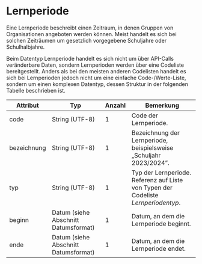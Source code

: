 # Lernperiode

Eine Lernperiode beschreibt einen Zeitraum, in denen Gruppen von Organisationen angeboten werden können.
Meist handelt es sich bei solchen Zeiträumen um gesetzlich vorgegebene Schuljahre oder Schulhalbjahre.

Beim Datentyp Lernperiode handelt es sich nicht um über API-Calls veränderbare Daten, sondern Lernperioden
werden über eine Codeliste bereitgestellt. Anders als bei den meisten anderen Codelisten handelt es sich bei
Lernperioden jedoch nicht um eine einfache Code-/Werte-Liste, sondern um einen komplexen Datentyp, dessen
Struktur in der folgenden Tabelle beschrieben ist.

Attribut | Typ | Anzahl | Bemerkung
--- | --- | --- | ---
code | String (UTF-8) | 1 | Code der Lernperiode.
bezeichnung | String (UTF-8) | 1 | Bezeichnung der Lernperiode, beispielsweise „Schuljahr 2023/2024”.
typ | String (UTF-8) | 1 | Typ der Lernperiode. Referenz auf Liste von Typen der Codeliste *Lernperiodentyp*.
beginn | Datum (siehe Abschnitt Datumsformat) | 1 | Datum, an dem die Lernperiode beginnt.
ende | Datum (siehe Abschnitt Datumsformat) | 1 | Datum, an dem die Lernperiode endet.
